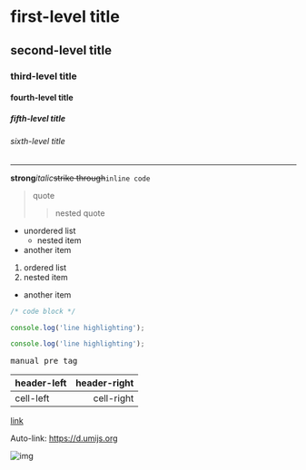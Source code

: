 # first-level title

## second-level title

### third-level title

#### fourth-level title

##### fifth-level title

###### sixth-level title

---

**strong**_italic_~~strike through~~`inline code`

> quote
>
> > nested quote

- unordered list
  - nested item
- another item

1. ordered list
1. nested item

- another item

```css
/* code block */
```

```ts {1}
console.log('line highlighting');
```

```jsx {1} | pure
console.log('line highlighting');
```

<pre>
manual pre tag
</pre>

| header-left | header-right |
| ----------- | -----------: |
| cell-left   |   cell-right |

[link](https://d.umijs.org)

Auto-link: https://d.umijs.org

![img](https://d.umijs.org)
